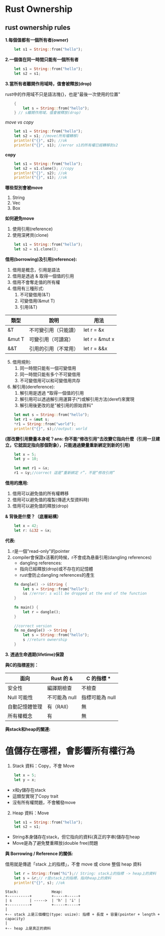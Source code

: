 # Rust Ownership

## rust ownership rules

**1.每個值都有一個所有者(owner)**

```rust
    let s1 = String::from("hello");
```

**2.一個值在同一時間只能有一個所有者**

```rust
    let s1 = String::from("hello");
    let s2 = s1;
```

**3.當所有者離開作用域時，值會被釋放(drop)**

rust中的作用域不只是語法塊{}，也是"最後一次使用的位置"

```rust
    {
        let s = String::from("hello");
    } // s離開作用域，值會被釋放(drop)
```

*move vs copy*

```rust
    let s1 = String::from("hello");
    let s2 = s1; //move(所有權轉移)
    println!("{}", s2); //ok
    println!("{}", s1); //error s1的所有權已經轉移到s2
```

**copy**

```rust
    let s1 = String::from("hello");
    let s2 = s1.clone(); //copy
    println!("{}", s2); //ok
    println!("{}", s1); //ok
```

**哪些型別會被move**

1. String
2. Vec<T>
3. Box<T>

**如何避免move**

1. 使用引用(reference)
2. 使用深拷貝(clone)

```rust
    let s1 = String::from("hello");
    let s2 = s1.clone();
```

**借用(borrowing)及引用(reference):**

1. 借用是概念，引用是語法
2. 借用是透過 & 取得一個值的引用
3. 借用不會奪走值的所有權
4. 借用有三種形式:
    1. 不可變借用(&T)
    2. 可變借用(&mut T)
    3. 引用(&T)

| 類型    | 說明                  | 用法               |
|---------|----------------------|-------------------|
| &T      | 不可變引用（只能讀）   | let r = &x        |
| &mut T  | 可變引用（可讀寫）     | let r = &mut x    |
| &&T     | 引用的引用（不常用）   | let r = &&x       |

5. 借用規則:
    1. 同一時間只能有一個可變借用
    2. 同一時間只能有多个不可變借用
    3. 不可變借用可以和可變借用共存
6. 解引用(dereference):
    1. 解引用是透過 *取得一個值的引用
    2. 解引用可以透過解引用運算子(*)或解引用方法(deref)來實現
    3. 解引用後更改的是"被引用的原始資料"
  
```rust
    let mut s = String::from("hello");
    let r1 = &mut s;
    *r1 = String::from("world");
    println!("{}", s);//output: world
```

**(那改變引用變量本身呢？ans: 你不能“修改引用”去改變它指向什麼（引用一旦建立，它就固定指向那個對象），只能通過變量重新綁定到新的引用)**

```rust
    let x = 5;
    let y = 10;
    
    let mut r1 = &x;
    r1 = &y;//correct 這是“重新綁定 r”，不是“修改引用”
```

**借用的應用:**

1. 借用可以避免值的所有權轉移
2. 借用可以避免值的複製(傳遞大型資料時)
3. 借用可以避免值的釋放(drop)

**& 背後是什麼？（底層結構）**

```rust
    let x = 42;
    let r: &i32 = &x;
```

**代表:**

1. r是一個"read-only"的pointer
2. compiler會保證x活著的時候，r不會成為悬垂引用(dangling references)
    - dangling references:
    - 指向已經釋放(drop)或不存在的記憶體
    - rust會防止dangling references的產生

```rust
    fn dangle() -> &String {
        let s = String::from("hello");
        &s //error: s will be dropped at the end of the function
    }
        
    fn main() {
        let r = dangle();
    }
        
    //correct version
    fn no_dangle() -> String {
        let s = String::from("hello");
        s //return ownership
    }
```

**3. 透過生命週期(lifetime)保證**

**與C的指標差別：**

| 面向 | Rust 的 & | C 的指標 * |
|------|-----------|-----------|
| 安全性 | 編譯期檢查 | 不檢查 |
| Null 可能性 | 不可能為 null | 指標可能為 null |
| 自動記憶體管理 | 有（RAII） | 無 |
| 所有權概念 | 有 | 無 |
**與stack和heap的關連:**

# 值儲存在哪裡，會影響所有權行為

1. Stack 資料：Copy，不會 Move

```rust
    let x = 5;
    let y = x;
```

- x和y儲存在stack
- 這類型實現了Copy trait
- 沒有所有權問題，不會觸發move

2. Heap 資料：Move

```rust
    let s1 = String::from("hello");
    let s2 = s1;
```

- String本身儲存在stack，但它指向的資料(真正的字串)儲存在heap
- Move是為了避免雙重釋放(double free)問題

**與 Borrowing / Reference 的關係:**

借用就是傳遞「stack 上的指標」，不會 move 或 clone 整個 heap 資料

```rust
    let r = String::from("hi");// String: stack上的指標 -> heap上的資料
    let s = &r;// r是stack上的指標，指向heap上的資料
    println!("{}", s); //ok
```

    Stack:               Heap:
    +----------+         +-----+-----+
    | s        | ----->  | 'h' | 'i' |
    +----------+         +-----+-----+
    |         
    +-- stack 上是三個欄位(type: usize): 指標 + 長度 + 容量(pointer + length + capacity)
    |         
    +-- heap 上是真正的資料
    
